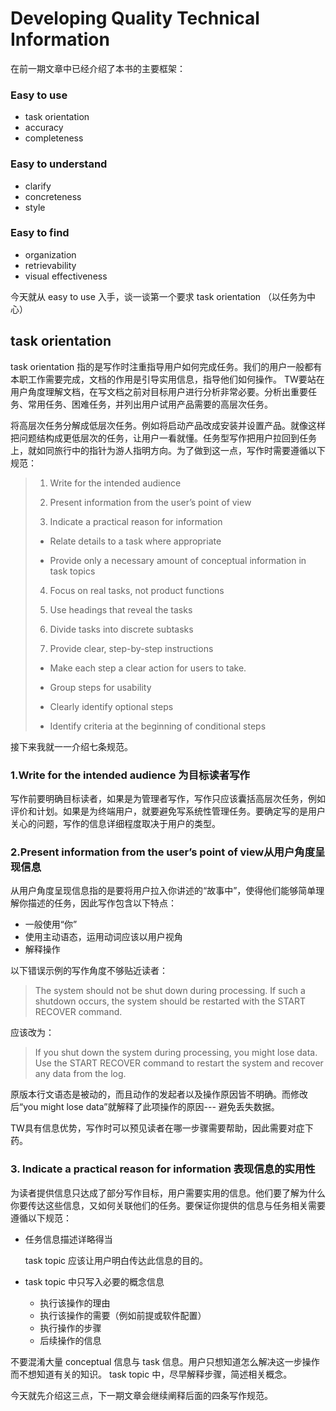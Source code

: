 # Developing Quality Technical Information 

在前一期文章中已经介绍了本书的主要框架：

### Easy to use

- task orientation
- accuracy
- completeness

### Easy to understand
- clarify
- concreteness
- style
### Easy to find
- organization
- retrievability
- visual effectiveness

今天就从 easy to use 入手，谈一谈第一个要求 task orientation （以任务为中心）

## task orientation

task orientation 指的是写作时注重指导用户如何完成任务。我们的用户一般都有本职工作需要完成，文档的作用是引导实用信息，指导他们如何操作。 TW要站在用户角度理解文档，在写文档之前对目标用户进行分析非常必要。分析出重要任务、常用任务、困难任务，并列出用户试用产品需要的高层次任务。

将高层次任务分解成低层次任务。例如将启动产品改成安装并设置产品。就像这样把问题结构成更低层次的任务，让用户一看就懂。任务型写作把用户拉回到任务上，就如同旅行中的指针为游人指明方向。为了做到这一点，写作时需要遵循以下规范：

> 1. Write for the intended audience
>
> 2. Present information from the user’s point of view
>
> 3. Indicate a practical reason for information 
>
> - Relate details to a task where appropriate
>
> - Provide only a necessary amount of conceptual information in task topics
>
> 4. Focus on real tasks, not product functions 
>
> 5. Use headings that reveal the tasks 
>
> 6. Divide tasks into discrete subtasks 
>
> 7. Provide clear, step-by-step instructions 
>
> - Make each step a clear action for users to take.
>
> - Group steps for usability 
>
> - Clearly identify optional steps 
>
> - Identify criteria at the beginning of conditional steps
>

接下来我就一一介绍七条规范。

### 1.Write for the intended audience 为目标读者写作 

写作前要明确目标读者，如果是为管理者写作，写作只应该囊括高层次任务，例如评价和计划。如果是为终端用户，就要避免写系统性管理任务。要确定写的是用户关心的问题，写作的信息详细程度取决于用户的类型。

### 2.Present information from the user’s point of view从用户角度呈现信息

从用户角度呈现信息指的是要将用户拉入你讲述的“故事中”，使得他们能够简单理解你描述的任务，因此写作包含以下特点：

- 一般使用“你”
- 使用主动语态，运用动词应该以用户视角
- 解释操作

以下错误示例的写作角度不够贴近读者：

> The system should not be shut down during processing. If such a shutdown occurs, the system should be restarted with the START RECOVER command.

应该改为：

>If you shut down the system during processing, you might lose data. Use the START RECOVER command to restart the system and recover any data from the log.

原版本行文语态是被动的，而且动作的发起者以及操作原因皆不明确。而修改后“you might lose data”就解释了此项操作的原因--- 避免丢失数据。

TW具有信息优势，写作时可以预见读者在哪一步骤需要帮助，因此需要对症下药。

### 3. Indicate a practical reason for information 表现信息的实用性

为读者提供信息只达成了部分写作目标，用户需要实用的信息。他们要了解为什么你要传达这些信息，又如何关联他们的任务。要保证你提供的信息与任务相关需要遵循以下规范：

- 任务信息描述详略得当

  task topic 应该让用户明白传达此信息的目的。

- task topic 中只写入必要的概念信息

  - 执行该操作的理由
  - 执行该操作的需要（例如前提或软件配置）
  - 执行操作的步骤
  - 后续操作的信息

不要混淆大量 conceptual 信息与 task 信息。用户只想知道怎么解决这一步操作而不想知道有关的知识。 task topic 中，尽早解释步骤，简述相关概念。

今天就先介绍这三点，下一期文章会继续阐释后面的四条写作规范。



































